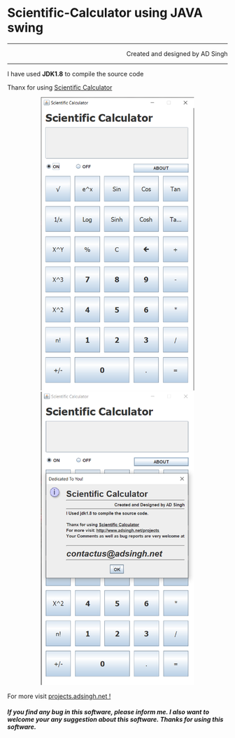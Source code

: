 # Scientific-Calculator using JAVA swing
<hr>
<p align="right">Created and designed by AD Singh
<hr>
I have used <b>JDK1.8</b> to compile the source code
<br>
<p>Thanx for using <u>Scientific Calculator</u></p>

<div align="center"><img src="2.png" width="350px" ><img src="3.png" width="350px" ></div>


For more visit <a href="http://projects.adsingh.net/">projects.adsingh.net !</a>

##### If you find any bug in this software, please inform me. I also want to welcome your any suggestion about this software. Thanks for using this software.


